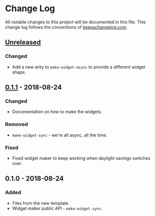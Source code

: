 # Change Log
All notable changes to this project will be documented in this file. This change log follows the conventions of [keepachangelog.com](http://keepachangelog.com/).

## [Unreleased]
### Changed
- Add a new arity to `make-widget-async` to provide a different widget shape.

## [0.1.1] - 2018-08-24
### Changed
- Documentation on how to make the widgets.

### Removed
- `make-widget-sync` - we're all async, all the time.

### Fixed
- Fixed widget maker to keep working when daylight savings switches over.

## 0.1.0 - 2018-08-24
### Added
- Files from the new template.
- Widget maker public API - `make-widget-sync`.

[Unreleased]: https://github.com/your-name/dft/compare/0.1.1...HEAD
[0.1.1]: https://github.com/your-name/dft/compare/0.1.0...0.1.1
